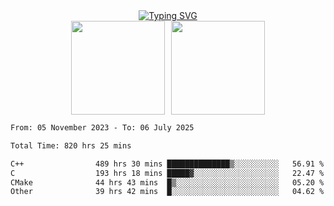 <!--START_SECTION:console-->
<div align="center">
  <a href="https://git.io/typing-svg">
    <img src="https://readme-typing-svg.demolab.com/?lines=Hello+There+!;Happy+Coding+!&size=28&color=0F62FE&center=true&font=Fira+Code" alt="Typing SVG" />
  </a>
</div>
<!--END_SECTION:console-->

<div align="center" style="display: flex; justify-content: center; gap: 10px; flex-wrap: wrap;">
  <img 
    src="https://github-readme-stats.vercel.app/api?username=gotorion&hide_title=true&hide_border=true&show_icons=true&line_height=21&text_color=000&icon_color=000&bg_color=0,ea6161,ffc64d,fffc4d,52fa5a&theme=graywhite" 
    height="150"
  />
  <img 
    src="https://github-readme-stats.vercel.app/api/top-langs/?username=gotorion&hide_title=true&hide_border=true&layout=compact&langs_count=6&text_color=000&icon_color=fff&bg_color=0,52fa5a,4dfcff,c64dff&theme=graywhite" 
    height="150"
  />
</div>
<!--START_SECTION:waka-->

```txt
From: 05 November 2023 - To: 06 July 2025

Total Time: 820 hrs 25 mins

C++                489 hrs 30 mins ██████████████▒░░░░░░░░░░   56.91 %
C                  193 hrs 18 mins █████▓░░░░░░░░░░░░░░░░░░░   22.47 %
CMake              44 hrs 43 mins  █▒░░░░░░░░░░░░░░░░░░░░░░░   05.20 %
Other              39 hrs 42 mins  █░░░░░░░░░░░░░░░░░░░░░░░░   04.62 %
```

<!--END_SECTION:waka-->
